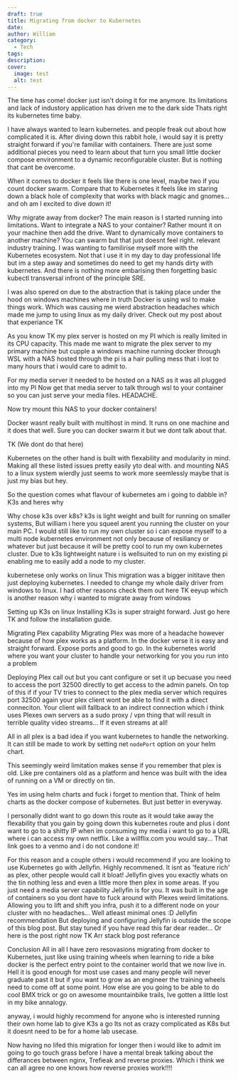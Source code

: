 ```yaml
---
draft: true
title: Migrating from docker to Kubernetes
date: 
author: William
category:
  - Tech
tags: 
description: 
cover:
  image: test
  alt: test
---
```

The time has come! docker just isn't doing it for me anymore. 
Its limitations and lack of industory application has driven me to the dark side
Thats right its kubernetes time baby.

I have always wanted to learn kubernetes. and people freak out about how complicated it is.
After diving down this rabbit hole, i would say it is pretty straight forward if you're familiar with containers. There are just some additional pieces you need to learn about that turn you small little docker compose environment to a dynamic reconfigurable cluster. But is nothing that cant be overcome.

When it comes to docker it feels like there is one level, maybe two if you count docker swarm. Compare that to Kubernetes it feels like im staring down a black hole of complexity that works with black magic and gnomes... and oh am I excited to dive down it!

Why migrate away from docker?
The main reason is I started running into limitations. Want to integrate a NAS to your container? 
Rather mount it on your machine then add the drive.
Want to dynamically move containers to another machine? You can swarm but that just doesnt feel right.
relevant industry training. I was wanting to familirise myself more with the Kubernetes ecosystem. Not that i use it in my day to day professional life but im a step away and sometimes do need to get my hands dirty with kubernetes. And there is nothing more embarising then forgetting basic kubectl transversal infront of the principle SRE.

I was also spered on due to the abstraction that is taking place under the hood on windows machines where in truth Docker is using wsl to make things work. Which was causing me wierd abstraction headaches which made me jump to using linux as my daily driver. Check out my post about that experiance TK

As you know TK my plex server is hosted on my PI which is really limited in its CPU capacity. This made me want to migrate the plex server to my primary machine but cupple a windows machine running docker through WSL with a NAS hosted through the pi is a hair pulling mess that i lost to many hours that i would care to admit to. 

For my media server it needed to be hosted on a NAS as it was all plugged into my PI
Now get that media server to talk through wsl to your container so you can just serve your media files. HEADACHE.

Now try mount this NAS to your docker containers!

Docker wasnt really built with multihost in mind. It runs on one machine and it does that well. Sure you can docker swarm it but we dont talk about that.

TK (We dont do that here)


Kubernetes on the other hand is built with flexability and modularity in mind. Making all these listed issues pretty easily yto deal with. and mounting NAS to a linux system wierdly just seems to work more seemlessly maybe that is just my bias but hey.


So the question comes what flavour of kubernetes am i going to dabble in? K3s and heres why

Why chose k3s over k8s?
k3s is light weight and built for running on smaller systems, But william i here you squeel arent you running the cluster on your main PC. I would still like to run my own cluster so i can expose myself to a multi node kubernetes environment not only because of resiliancy or whatever but just because it will be pretty cool to run my own kubernetes cluster. Due to k3s lightweight nature i is wellsuited to run on my existing pi enabling me to easily add a node to my cluster.


kubernetese only works on linux
This migration was a bigger inititave then just deploying kubernetes. I needed to change my whole daily driver from windows to linux. I had other reasons check them out here TK 
 eeyup which is another reason why i wanted to migrate away from windows



Setting up K3s on linux
Installing K3s is super straight forward. Just go here TK and follow the installation guide.



Migrating Plex capability
Migrating Plex was more of a headache however because of how plex works as a platform.
In the docker verse it is easy and straight forward. Expose ports and good to go. In the kubernetes world where you want your cluster to handle your networking for you you run into a problem 

Deploying Plex call out but you cant configure or set it up becuase you need to access the port 32500 directly to get access to the admin panels.
On top of this if if your TV tries to connect to the plex media server which requires port 32500 again your plex client wont be able to find it with a direct conneciton. Your client will fallback to an indirect connection which i think uses Plexes own servers as a sudo proxy / vpn thing that will result in terrible quality video streams... If it even streams at all!

All in all plex is a bad idea if you want kubernetes to handle the networking. It can still be made to work by setting net `nodePort` option on your helm chart. 

This seemingly weird limitation makes sense if you remember that plex is old. Like pre containers old as a platform and hence was built with the idea of running on a VM or directly on tin.

Yes im using helm charts and fuck i forget to mention that. Think of helm charts as the docker compose of kubernetes. But just better in everyway.

I personally didnt want to go down this route as it would take away the flexability that you gain by going down this kubernetes route and plus i dont want to go to a shitty IP when im consuming my media i want to go to a URL where i can access my own netflix. Like a willflix.com you would say... That link goes to a venmo and i do not condone it!


For this reason and a couple others i would recommend if you are looking to use Kubernetes go with Jellyfin. Highly recommened. It isnt as 'feature rich' as plex, other people would call it bloat! Jellyfin gives you exactly whats on the tin nothing less and even a little more then plex in some areas. If you just need a media server capability Jellyfin is for you. It was built in the age of containers so you dont have to fuck around with Plexes weird limitations. Allowing you to lift and shift you infra, push it to a different node on your cluster with no headaches... Well atleast minimal ones :D
Jellyfin recommendation
But deploying and configuring Jellyfin is outside the scope of this blog post. But stay tuned if you have read this far dear reader... Or here is the post right now TK  Arr stack blog post referance

Conclusion
All in all I have zero resovasions migrating from docker to Kubernetes, just like using training wheels when learning to ride a bike docker is the perfect entry point to the container world that we now live in. Hell it is good enough for most use cases and many people will never graduate past it but if you want to grow as an engineer the training wheels need to come off at some point. How else are you going to be able to do cool BMX trick or go on awesome mountainbike trails, Ive gotten a little lost in my bike annalogy. 

anyway, i would highly recommend for anyone who is interested running their own home lab to give K3s a go Its not as crazy complicated as K8s but it doesnt need to be for a home lab usecase.

Now having no lifed this migration for longer then i would like to admit im going to go touch grass before I have a mental break talking about the differances between nginx, Trefieak and reverse proxies. Which i think we can all agree no one knows how reverse proxies work!!!!




